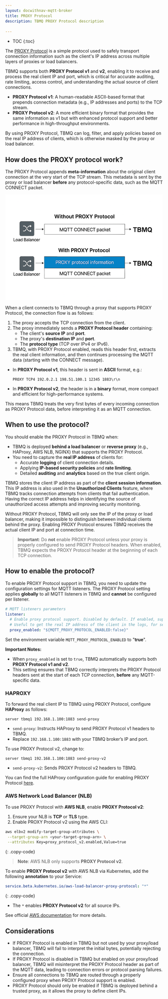 ```yaml
---
layout: docwithnav-mqtt-broker
title: PROXY Protocol
description: TBMQ PROXY Protocol description

---
```


* TOC
{:toc}


The [PROXY Protocol](https://www.haproxy.org/download/1.8/doc/proxy-protocol.txt) is a simple protocol used to safely transport connection information such as the client's IP address across multiple layers of proxies or load balancers.

TBMQ supports both **PROXY Protocol v1** and **v2**, enabling it to receive and process the real client IP and port, 
which is critical for accurate auditing, rate limiting, access control, and understanding the actual source of client connections.

- **PROXY Protocol v1**: A human-readable ASCII-based format that prepends connection metadata (e.g., IP addresses and ports) to the TCP stream.
- **PROXY Protocol v2**: A more efficient binary format that provides the same information as v1 but with enhanced protocol support and better performance in high-throughput environments.

By using PROXY Protocol, TBMQ can log, filter, and apply policies based on the real IP address of clients, which is otherwise masked by the proxy or load balancer.

## How does the PROXY protocol work?

The PROXY Protocol appends **meta-information** about the original client connection at the very start of the TCP stream. 
This metadata is sent by the proxy or load balancer **before** any protocol-specific data, such as the MQTT CONNECT packet.

![image](/images/mqtt-broker/other/proxy-protocol.png)

When a client connects to TBMQ through a proxy that supports PROXY Protocol, the connection flow is as follows:

1. The proxy accepts the TCP connection from the client.
2. The proxy immediately sends a **PROXY Protocol header** containing:
    - The client's **source IP** and **port**.
    - The proxy's **destination IP** and **port**.
    - The **protocol type** (TCP over IPv4 or IPv6).
3. TBMQ, with PROXY Protocol enabled, reads this header first, extracts the real client information, and then continues processing the MQTT data (starting with the CONNECT message).

- In **PROXY Protocol v1**, this header is sent in **ASCII** format, e.g.:
  ```
  PROXY TCP4 192.0.2.1 198.51.100.1 12345 1883\r\n
  ```
- In **PROXY Protocol v2**, the header is in a **binary** format, more compact and efficient for high-performance systems.

This means TBMQ treats the very first bytes of every incoming connection as PROXY Protocol data, before interpreting it as an MQTT connection.

## When to use the protocol?

You should enable the PROXY Protocol in TBMQ when:

- TBMQ is deployed **behind a load balancer** or **reverse proxy** (e.g., HAProxy, AWS NLB, NGINX) that supports the PROXY Protocol.
- You need to capture the **real IP address** of clients for:
    - Accurate **logging** of client connection details.
    - Applying **IP-based security policies** and **rate limiting**.
    - Detailed **auditing** and **analytics** based on the true client origin.

TBMQ stores the client IP address as part of the **client session information**. 
This IP address is also used in the **Unauthorized Clients** feature, where TBMQ tracks connection attempts from clients that fail authentication. 
Having the correct IP address helps in identifying the source of unauthorized access attempts and improving security monitoring.

Without PROXY Protocol, TBMQ will only see the IP of the proxy or load balancer, making it impossible to distinguish between individual clients behind the proxy. 
Enabling PROXY Protocol ensures TBMQ receives the actual client IP and port at connection time.

> **Important**: Do **not** enable PROXY Protocol unless your proxy is properly configured to send PROXY Protocol headers. When enabled, TBMQ expects the PROXY Protocol header at the beginning of each TCP connection.

## How to enable the protocol?

To enable PROXY Protocol support in TBMQ, you need to update the configuration settings for MQTT listeners. 
The PROXY Protocol setting applies **globally** to all MQTT listeners in TBMQ and **cannot** be configured per listener.

```yaml
# MQTT listeners parameters
listener:
  # Enable proxy protocol support. Disabled by default. If enabled, supports both v1 and v2.
  # Useful to get the real IP address of the client in the logs, for session details info and unauthorized clients feature
  proxy_enabled: "${MQTT_PROXY_PROTOCOL_ENABLED:false}"
```

Set the environment variable `MQTT_PROXY_PROTOCOL_ENABLED` to "**true**".

**Important Notes:**

- When `proxy_enabled` is set to `true`, TBMQ automatically supports both **PROXY Protocol v1 and v2**.
- This setting ensures that TBMQ correctly interprets the PROXY Protocol headers sent at the start of each TCP connection, **before** any MQTT-specific data.

### HAPROXY

To forward the real client IP to TBMQ using PROXY Protocol, configure **HAProxy** as follows:

```text
server tbmq1 192.168.1.100:1883 send-proxy
```

- `send-proxy`: Instructs HAProxy to send PROXY Protocol v1 headers to TBMQ.
- Replace `192.168.1.100:1883` with your TBMQ broker’s IP and port.

To use PROXY Protocol v2, change to:

```text
server tbmq1 192.168.1.100:1883 send-proxy-v2
```

- `send-proxy-v2`: Sends PROXY Protocol v2 headers to TBMQ.

You can find the full HAProxy configuration guide for enabling PROXY Protocol [here](https://www.haproxy.com/documentation/haproxy-configuration-tutorials/proxying-essentials/client-ip-preservation/enable-proxy-protocol/).

### AWS Network Load Balancer (NLB)

To use PROXY Protocol with **AWS NLB**, enable **PROXY Protocol v2**:

1. Ensure your NLB is **TCP** or **TLS** type.
2. Enable PROXY Protocol v2 using the AWS CLI:

```bash
aws elbv2 modify-target-group-attributes \
 --target-group-arn <your-target-group-arn> \
 --attributes Key=proxy_protocol_v2.enabled,Value=true
```
{: .copy-code}

> **Note**: AWS NLB only supports **PROXY Protocol v2**.

To enable **PROXY Protocol v2** with AWS NLB via Kubernetes, add the following **annotation** to your Service:

```yaml
service.beta.kubernetes.io/aws-load-balancer-proxy-protocol: "*"
```
{: .copy-code}

- The `*` enables **PROXY Protocol v2** for all source IPs.

See official [AWS documentation](https://kubernetes-sigs.github.io/aws-load-balancer-controller/latest/guide/service/nlb/#protocols) for more details.

## Considerations

* If PROXY Protocol is enabled in TBMQ but not used by your proxy/load balancer, TBMQ will fail to interpret the initial bytes, potentially rejecting the connection.
* If PROXY Protocol is disabled in TBMQ but enabled on your proxy/load balancer, TBMQ will misinterpret the PROXY Protocol header as part of the MQTT data, leading to connection errors or protocol parsing failures.
* Ensure all connections to TBMQ are routed through a properly configured proxy when PROXY Protocol support is enabled.
* PROXY Protocol should only be enabled if TBMQ is deployed behind a trusted proxy, as it allows the proxy to define client IPs.
